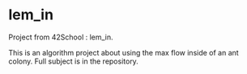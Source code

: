 # lem_in
Project from 42School : lem_in.

This is an algorithm project about using the max flow inside of an ant colony.
Full subject is in the repository.
